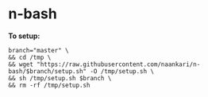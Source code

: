 # n-bash

**To setup:**
```
branch="master" \
&& cd /tmp \
&& wget "https://raw.githubusercontent.com/naankari/n-bash/$branch/setup.sh" -O /tmp/setup.sh \
&& sh /tmp/setup.sh $branch \
&& rm -rf /tmp/setup.sh
```
